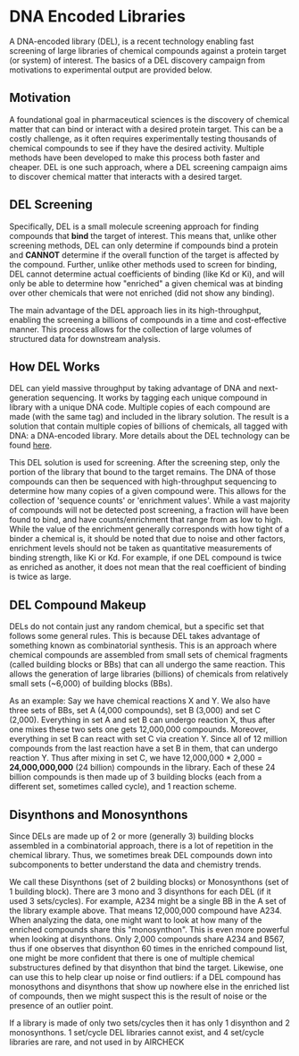 # DNA Encoded Libraries

A DNA-encoded library (DEL), is a recent technology enabling fast screening of large libraries of chemical compounds against a 
protein target (or system) of interest. The basics of a DEL discovery campaign from motivations to experimental output are provided below.

## Motivation
A foundational goal in pharmaceutical sciences is the discovery of chemical matter that can bind or interact with a 
desired protein target. This can be a costly challenge, as it often requires experimentally testing thousands of chemical compounds
to see if they have the desired activity. Multiple methods have been developed to make this process both
faster and cheaper. DEL is one such approach, where a DEL screening campaign aims to discover chemical matter that
interacts with a desired target.

## DEL Screening
Specifically, DEL is a small molecule screening approach for finding compounds that **bind** the target of interest. 
This means that, unlike other screening methods, DEL can only determine if compounds bind a protein and **CANNOT**
determine if the overall function of the target is affected by the compound. Further, unlike other methods used to screen for binding, DEL 
cannot determine actual coefficients of binding (like Kd or Ki), and will only be able to determine how "enriched" a given chemical was at binding over other chemicals that were not enriched (did not show any binding).

The main advantage of the DEL approach lies in its high-throughput, enabling the screening a billions of compounds in a time and cost-effective manner. This process allows for the collection of large volumes of structured data for downstream analysis.

## How DEL Works
DEL can yield massive throughput by taking advantage of DNA and next-generation sequencing. It works by tagging each 
unique compound in library with a unique DNA code. Multiple copies of each compound are made (with the same tag) and included in the library solution. The result is a solution that contain multiple copies of billions of chemicals, all tagged with DNA: a DNA-encoded library. More details about the DEL technology can be found [here](https://en.wikipedia.org/wiki/DNA-encoded_chemical_library).

This DEL solution is used for screening. After the screening step, only the portion of the library that bound to the 
target remains. The DNA of those compounds can then be sequenced with high-throughput sequencing to determine how many copies of a given compound were.
This allows for the collection of 'sequence counts' or 'enrichment values'. While a vast majority of compounds will not be
detected post screening, a fraction will have been found to bind, and have counts/enrichment that range from as low to high. While the
value of the enrichment generally corresponds with how tight of a binder a chemical is, it should be noted that due to noise and other factors,
enrichment levels should not be taken as quantitative measurements of binding strength, like Ki or Kd. For example, if one DEL compound
is twice as enriched as another, it does not mean that the real coefficient of binding is twice as large.

## DEL Compound Makeup
DELs do not contain just any random chemical, but a specific set that follows some general rules. This is because DEL 
takes advantage of something known as combinatorial synthesis. This is an approach where chemical compounds are assembled from small sets of 
chemical fragments (called building blocks or BBs) that can all undergo the same reaction. This allows the generation of large
libraries (billions) of chemicals from relatively small sets (~6,000) of building blocks (BBs).

As an example: Say we have chemical reactions X and Y. We also have three sets of BBs, set A (4,000 compounds), set B (3,000) and set C (2,000). 
Everything in set A and set B can undergo reaction X, thus after one mixes these two sets one gets 12,000,000 compounds. 
Moreover, everything in set B can react with set C via creation Y. Since all of 12 million compounds from the last reaction have a set B in them, that can undergo reaction Y. 
Thus after mixing in set C, we have 12,000,000 * 2,000 = **24,000,000,000** (24 billion) compounds in the library. Each of these
24 billion compounds is then made up of 3 building blocks (each from a different set, sometimes called cycle), and 1 reaction scheme. 

## Disynthons and Monosynthons
Since DELs are made up of 2 or more (generally 3) building blocks assembled in a combinatorial approach, there is a lot
of repetition in the chemical library. Thus, we sometimes break DEL compounds down into subcomponents to better understand the data and chemistry trends.

We call these Disynthons (set of 2 building blocks) or Monosynthons (set of 1 building block). There are 3 mono and 3 disynthons for each DEL (if it used 3 sets/cycles). For example, A234 might be a single BB in the A set of the library example above.
That means 12,000,000 compound have A234. When analyzing the data, one might want to look at how many of the enriched compounds share this "monosynthon". This is even more powerful when looking
at disynthons. Only 2,000 compounds share A234 and B567, thus if one observes that disynthon 60 times in the enriched compound list, one might be more confident that there is one of multiple chemical substructures defined by that disynthon that bind the target. Likewise, one can use this to help clear up noise or find outliers: if a DEL compound has monosythons and disynthons that show up nowhere else
in the enriched list of compounds, then we might suspect this is the result of noise or the presence of an outlier point.

If a library is made of only two sets/cycles then it has only 1 disynthon and 2 monosynthons. 1 set/cycle DEL libraries cannot exist, and 4 set/cycle libraries are rare, and not used in 
by AIRCHECK
